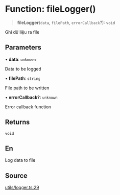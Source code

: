 # Function: fileLogger()

> **fileLogger**(`data`, `filePath`, `errorCallback`?): `void`

Ghi dữ liệu ra file

## Parameters

• **data**: `unknown`

Data to be logged

• **filePath**: `string`

File path to be written

• **errorCallback?**: `unknown`

Error callback function

## Returns

`void`

## En

Log data to file

## Source

[utils/logger.ts:29](https://github.com/lehuygiang28/vnpay/blob/e5d2c2c4802c32c8fbad34e0595b2cfeb2281905/src/utils/logger.ts#L29)
